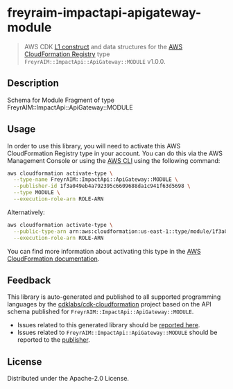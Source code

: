 # freyraim-impactapi-apigateway-module

> AWS CDK [L1 construct](https://docs.aws.amazon.com/cdk/latest/guide/constructs.html) and data structures for the [AWS CloudFormation Registry](https://docs.aws.amazon.com/AWSCloudFormation/latest/UserGuide/registry.html) type `FreyrAIM::ImpactApi::ApiGateway::MODULE` v1.0.0.

## Description

Schema for Module Fragment of type FreyrAIM::ImpactApi::ApiGateway::MODULE

## Usage

In order to use this library, you will need to activate this AWS CloudFormation Registry type in your account. You can do this via the AWS Management Console or using the [AWS CLI](https://aws.amazon.com/cli/) using the following command:

```sh
aws cloudformation activate-type \
  --type-name FreyrAIM::ImpactApi::ApiGateway::MODULE \
  --publisher-id 1f3a049eb4a792395c6609688da1c941f63d5698 \
  --type MODULE \
  --execution-role-arn ROLE-ARN
```

Alternatively:

```sh
aws cloudformation activate-type \
  --public-type-arn arn:aws:cloudformation:us-east-1::type/module/1f3a049eb4a792395c6609688da1c941f63d5698/FreyrAIM-ImpactApi-ApiGateway-MODULE \
  --execution-role-arn ROLE-ARN
```

You can find more information about activating this type in the [AWS CloudFormation documentation](https://docs.aws.amazon.com/AWSCloudFormation/latest/UserGuide/registry-public.html).

## Feedback

This library is auto-generated and published to all supported programming languages by the [cdklabs/cdk-cloudformation](https://github.com/cdklabs/cdk-cloudformation) project based on the API schema published for `FreyrAIM::ImpactApi::ApiGateway::MODULE`.

* Issues related to this generated library should be [reported here](https://github.com/cdklabs/cdk-cloudformation/issues/new?title=Issue+with+%40cdk-cloudformation%2Ffreyraim-impactapi-apigateway-module+v1.0.0).
* Issues related to `FreyrAIM::ImpactApi::ApiGateway::MODULE` should be reported to the [publisher](undefined).

## License

Distributed under the Apache-2.0 License.

